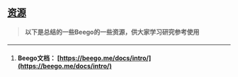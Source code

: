 ## [资源](#资源 "资源")

> #### 以下是总结的一些Beego的一些资源，供大家学习研究参考使用

---

1. #### Beego文档： [https://beego.me/docs/intro/](https://beego.me/docs/intro/)



